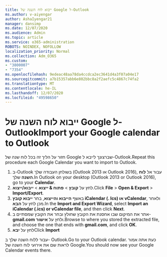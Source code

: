 ```yaml
---
title: ייבוא לוח השנה של Google ל-Outlook
ms.author: v-aiyengar
author: AshaIyengar21
manager: dansimp
ms.date: 12/07/2020
ms.audience: Admin
ms.topic: article
ms.service: o365-administration
ROBOTS: NOINDEX, NOFOLLOW
localization_priority: Normal
ms.collection: Adm_O365
ms.custom:
- "3800007"
- "7354"
ms.openlocfilehash: 9edeac48aa78da4ccdca2ec3641d4a3f07a04e17
ms.sourcegitcommit: a7b15357abb6e802bbc8a2f2aefc5c4867c74fa2
ms.translationtype: MT
ms.contentlocale: he-IL
ms.lasthandoff: 12/07/2020
ms.locfileid: "49598650"
---
```

# <a name="import-your-google-calendar-to-outlook"></a><span data-ttu-id="1311c-102">ייבוא לוח השנה של Google ל-Outlook</span><span class="sxs-lookup"><span data-stu-id="1311c-102">Import your Google calendar to Outlook</span></span>

<span data-ttu-id="1311c-103">חזור על הליך זה בכל לוח שנה של Google שברצונך לייבא ל-Outlook.</span><span class="sxs-lookup"><span data-stu-id="1311c-103">Repeat this procedure each Google Calendar you want to import to Outlook.</span></span>

1. <span data-ttu-id="1311c-104">ב-Outlook בשולחן העבודה שלך (Outlook 2013 או Outlook 2016), עבור אל **לוח השנה** שלך.</span><span class="sxs-lookup"><span data-stu-id="1311c-104">In Outlook on your desktop (Outlook 2013 or Outlook 2016), go to your **Calendar**.</span></span>
1. <span data-ttu-id="1311c-105">לחץ על **קובץ**  >  **פתוח & ייצוא**  >  **ייבוא/ייצוא**.</span><span class="sxs-lookup"><span data-stu-id="1311c-105">Click **File** > **Open & Export** > **Import/Export**.</span></span>
1. <span data-ttu-id="1311c-106">באשף **הייבוא והייצוא**, בחר **ייבוא קובץ iCalendar (. Ics) או vCalendar**, ולאחר מכן לחץ על **הבא**.</span><span class="sxs-lookup"><span data-stu-id="1311c-106">In the **Import and Export Wizard**, select **Import an iCalendar (.ics) or vCalendar file**, and then click **Next**.</span></span>
1. <span data-ttu-id="1311c-107">אתר את המיקום שבו אחסנת את הקובץ שחולץ ובחר את הקובץ שמסתיים ב- **gmail.com** ולחץ על **אישור**.</span><span class="sxs-lookup"><span data-stu-id="1311c-107">Browse to where you stored the extracted file, and choose the one that ends with **gmail.com**, and click **OK**.</span></span>
1. <span data-ttu-id="1311c-108">לחץ על **יבא**</span><span class="sxs-lookup"><span data-stu-id="1311c-108">Click **Import**</span></span>

<span data-ttu-id="1311c-109">עבור ללוח השנה שלך ב- Outlook.</span><span class="sxs-lookup"><span data-stu-id="1311c-109">Go to your Outlook calendar.</span></span> <span data-ttu-id="1311c-110">כעת אתה אמור לראות שם את אירועי לוח השנה של Google.</span><span class="sxs-lookup"><span data-stu-id="1311c-110">You should now see your Google Calendar events there.</span></span>
